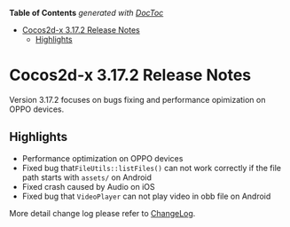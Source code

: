 <!-- START doctoc generated TOC please keep comment here to allow auto update -->
<!-- DON'T EDIT THIS SECTION, INSTEAD RE-RUN doctoc TO UPDATE -->
**Table of Contents**  *generated with [DocToc](https://github.com/thlorenz/doctoc)*

- [Cocos2d-x 3.17.2 Release Notes](#cocos2d-x-3172-release-notes)
  - [Highlights](#highlights)

<!-- END doctoc generated TOC please keep comment here to allow auto update -->

# Cocos2d-x 3.17.2 Release Notes #

Version 3.17.2 focuses on bugs fixing and performance opimization on OPPO devices.   

## Highlights

- Performance optimization on OPPO devices
- Fixed bug that`FileUtils::listFiles()` can not work correctly if the file path starts with `assets/` on Android
- Fixed crash caused by Audio on iOS
- Fixed bug that `VideoPlayer` can not play video in obb file on Android

More detail change log please refer to [ChangeLog](https://github.com/cocos2d/cocos2d-x/blob/v3/CHANGELOG).

